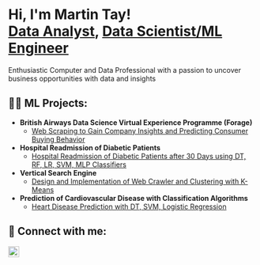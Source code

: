 <h1>Hi, I'm Martin Tay! <br/><a href="https://github.com/joshmadakor1">Data Analyst</a>, <a href="https://www.linkedin.com/in/joshmadakor/">Data Scientist/ML Engineer</a></h1><p>Enthusiastic Computer and Data Professional with a passion to uncover business opportunities with data and insights</p>

<h2>👨‍💻 ML Projects:</h2>

- <b>British Airways Data Science Virtual Experience Programme (Forage)</b>
  - [Web Scraping to Gain Company Insights and Predicting Consumer Buying Behavior](https://github.com/joshmadakor1/Algorithms-Practice)
- <b>Hospital Readmission of Diabetic Patients</b>
  - [Hospital Readmission of Diabetic Patients after 30 Days using DT, RF, LR, SVM, MLP Classifiers](https://github.com/joshmadakor1/4chan-Image-Analysis-Middleware-C964)
- <b>Vertical Search Engine</b>
  - [Design and Implementation of Web Crawler and Clustering with K-Means](https://github.com/joshmadakor1/Sentinel-Lab)
- <b>Prediction of Cardiovascular Disease with Classification Algorithms</b>
  - [Heart Disease Prediction with DT, SVM, Logistic Regression](https://github.com/joshmadakor1/EncrypterPOC)


<h2> 🤳 Connect with me:</h2>


[<img align="left" alt="JoshMadakor | LinkedIn" width="22px" src="https://cdn.jsdelivr.net/npm/simple-icons@v3/icons/linkedin.svg" />][linkedin]


[linkedin]: https://linkedin.com/in/joshmadakor

<!--
**joshmadakor1/joshmadakor1** is a ✨ _special_ ✨ repository because its `README.md` (this file) appears on your GitHub profile.

Here are some ideas to get you started:

- 🔭 I’m currently working on ...
- 🌱 I’m currently learning AWS Cloud Computing
- 👯 I’m looking to collaborate on ...
- 🤔 I’m looking for help with ...
- 💬 Ask me about ...
- 📫 How to reach me: ...
- 😄 Pronouns: ...
- ⚡ Fun fact: ...
-->
